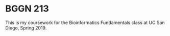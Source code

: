 # BGGN 213
This is my coursework for the Bioinformatics Fundamentals class at UC San Diego, Spring 2019.
